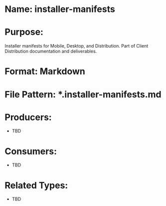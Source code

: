 # Name: installer-manifests

# Purpose:
Installer manifests for Mobile, Desktop, and Distribution. Part of Client Distribution documentation and deliverables.

# Format: Markdown

# File Pattern: *.installer-manifests.md

# Producers:
- TBD

# Consumers:
- TBD

# Related Types:
- TBD
